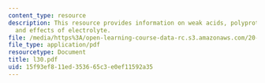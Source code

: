 ```yaml
---
content_type: resource
description: This resource provides information on weak acids, polyprotic acids, polyelectrolytes
  and effects of electrolyte.
file: /media/https%3A/open-learning-course-data-rc.s3.amazonaws.com/20-110j-thermodynamics-of-biomolecular-systems-fall-2005/15f93ef811ed353665c3e0ef11592a35_l30.pdf
file_type: application/pdf
resourcetype: Document
title: l30.pdf
uid: 15f93ef8-11ed-3536-65c3-e0ef11592a35
---
```

